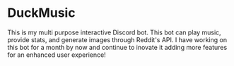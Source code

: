 # DuckMusic

This is my multi purpose interactive Discord bot. This bot can play music, provide stats, and generate images through Reddit's API. I have working on this bot for
a month by now and continue to inovate it adding more features for an enhanced user experience!
